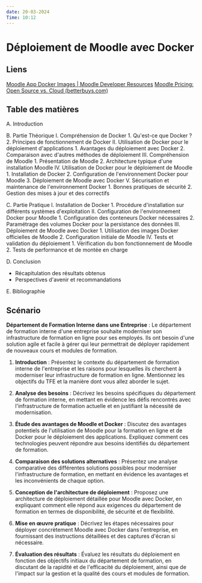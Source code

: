```yaml
---
date: 20-03-2024
Time: 10:12
---
```



# Déploiement de Moodle avec Docker

## Liens
[Moodle App Docker Images | Moodle Developer Resources](https://moodledev.io/general/app/development/setup/docker-images)
[Moodle Pricing: Open Source vs. Cloud (betterbuys.com)](https://www.betterbuys.com/lms/moodle-pricing/)


## Table des matières

A. Introduction

B. Partie Théorique
   I. Compréhension de Docker
      1. Qu'est-ce que Docker ?
      2. Principes de fonctionnement de Docker
   II. Utilisation de Docker pour le déploiement d'applications
      1. Avantages du déploiement avec Docker
      2. Comparaison avec d'autres méthodes de déploiement
   III. Compréhension de Moodle
      1. Présentation de Moodle
      2. Architecture typique d'une installation Moodle
   IV. Utilisation de Docker pour le déploiement de Moodle
      1. Installation de Docker
      2. Configuration de l'environnement Docker pour Moodle
      3. Déploiement de Moodle avec Docker
   V. Sécurisation et maintenance de l'environnement Docker
      1. Bonnes pratiques de sécurité
      2. Gestion des mises à jour et des correctifs

C. Partie Pratique
   I. Installation de Docker
      1. Procédure d'installation sur différents systèmes d'exploitation
   II. Configuration de l'environnement Docker pour Moodle
      1. Configuration des conteneurs Docker nécessaires
      2. Paramétrage des volumes Docker pour la persistance des données
   III. Déploiement de Moodle avec Docker
      1. Utilisation des images Docker officielles de Moodle
      2. Configuration initiale de Moodle
   IV. Tests et validation du déploiement
      1. Vérification du bon fonctionnement de Moodle
      2. Tests de performance et de montée en charge

D. Conclusion
   - Récapitulation des résultats obtenus
   - Perspectives d'avenir et recommandations

E. Bibliographie

## Scénario

**Département de Formation Interne dans une Entreprise** : Le département de formation interne d'une entreprise souhaite moderniser son infrastructure de formation en ligne pour ses employés. Ils ont besoin d'une solution agile et facile à gérer qui leur permettrait de déployer rapidement de nouveaux cours et modules de formation.

1. **Introduction** : Présentez le contexte du département de formation interne de l'entreprise et les raisons pour lesquelles ils cherchent à moderniser leur infrastructure de formation en ligne. Mentionnez les objectifs du TFE et la manière dont vous allez aborder le sujet.
    
2. **Analyse des besoins** : Décrivez les besoins spécifiques du département de formation interne, en mettant en évidence les défis rencontrés avec l'infrastructure de formation actuelle et en justifiant la nécessité de modernisation.
    
3. **Étude des avantages de Moodle et Docker** : Discutez des avantages potentiels de l'utilisation de Moodle pour la formation en ligne et de Docker pour le déploiement des applications. Expliquez comment ces technologies peuvent répondre aux besoins identifiés du département de formation.
    
4. **Comparaison des solutions alternatives** : Présentez une analyse comparative des différentes solutions possibles pour moderniser l'infrastructure de formation, en mettant en évidence les avantages et les inconvénients de chaque option.
    
5. **Conception de l'architecture de déploiement** : Proposez une architecture de déploiement détaillée pour Moodle avec Docker, en expliquant comment elle répond aux exigences du département de formation en termes de disponibilité, de sécurité et de flexibilité.
    
6. **Mise en œuvre pratique** : Décrivez les étapes nécessaires pour déployer concrètement Moodle avec Docker dans l'entreprise, en fournissant des instructions détaillées et des captures d'écran si nécessaire.
    
7. **Évaluation des résultats** : Évaluez les résultats du déploiement en fonction des objectifs initiaux du département de formation, en discutant de la rapidité et de l'efficacité du déploiement, ainsi que de l'impact sur la gestion et la qualité des cours et modules de formation.